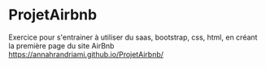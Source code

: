 # ProjetAirbnb
Exercice pour s'entrainer à utiliser du saas,
bootstrap, css, html, en créant la première page du site AirBnb
https://annahrandriami.github.io/ProjetAirbnb/
